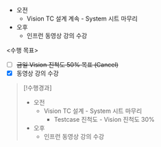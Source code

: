 - 오전
	- Vision TC 설계 계속 - System 시트 마무리
- 오후
	- 인프런 동영상 강의 수강

<수행 목표>
- [ ] ~~금일 Vision 진척도 50% 목표 (Cancel)~~
- [x] 동영상 강의 수강

>[!수행경과]
>- 오전
>	- Vision TC 설계 - System 시트 마무리
>		- Testcase 진척도 - Vision 진척도 30%
>- 오후
>	- 인프런 동영상 강의 수강



